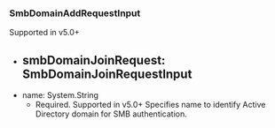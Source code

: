 ### SmbDomainAddRequestInput
Supported in v5.0+

- smbDomainJoinRequest: SmbDomainJoinRequestInput
  - 
- name: System.String
  - Required. Supported in v5.0+
      Specifies name to identify Active Directory domain for SMB authentication.
